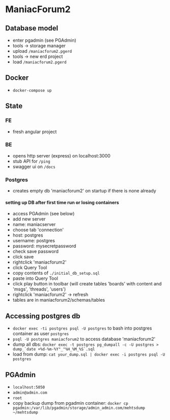# ManiacForum2

## Database model

- enter pgadmin (see PGAdmin)
- tools -> storage manager
- upload `/maniacforum2.pgerd`
- tools -> new erd project
- load `/maniacforum2.pgerd`

## Docker

- `docker-compose up`

## State

### FE

- fresh angular project

### BE

- opens http server (express) on localhost:3000
- stub API for `/ping`
- swagger ui on `/docs`

### Postgres

- creates empty db 'maniacforum2' on startup if there is none already

#### setting up DB after first time run or losing containers

- access PGAdmin (see below)
- add new server
- name: maniacserver
- choose tab 'connection'
- host: postgres
- username: postgres
- password: mysecretpassword
- check save password
- click save
- rightclick 'maniacforum2'
- click Query Tool
- copy contents of `./initial_db_setup.sql`
- paste into Query Tool
- click play button in toolbar (will create tables 'boards' with content and 'msgs', 'threads', 'users')
- rightclick 'maniacforum2' -> refresh
- tables are in maniacforum2/schemas/tables

## Accessing postgres db

- `docker exec -ti postgres psql -U postgres` to bash into postgres container as user `postgres`
- `psql -U postgres maniacforum2` to access database 'maniacforum2'
- dump all dbs:
  `` docker exec -t postgres pg_dumpall -c -U postgres > dump_`date +%d-%m-%Y"_"%H_%M_%S`.sql ``
- load from dump: `cat your_dump.sql | docker exec -i postgres psql -U postgres`

## PGAdmin

- `localhost:5050`
- `admin@admin.com`
- `root`
- copy backup dump from pgadmin container: `docker cp pgadmin:/var/lib/pgadmin/storage/admin_admin.com/mehtsdump ~/mehtsdump`
